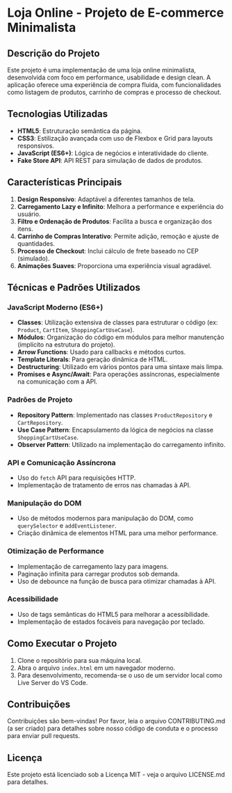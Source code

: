 # Loja Online - Projeto de E-commerce Minimalista

## Descrição do Projeto

Este projeto é uma implementação de uma loja online minimalista, desenvolvida com foco em performance, usabilidade e design clean. A aplicação oferece uma experiência de compra fluida, com funcionalidades como listagem de produtos, carrinho de compras e processo de checkout.

## Tecnologias Utilizadas

- **HTML5**: Estruturação semântica da página.
- **CSS3**: Estilização avançada com uso de Flexbox e Grid para layouts responsivos.
- **JavaScript (ES6+)**: Lógica de negócios e interatividade do cliente.
- **Fake Store API**: API REST para simulação de dados de produtos.

## Características Principais

1. **Design Responsivo**: Adaptável a diferentes tamanhos de tela.
2. **Carregamento Lazy e Infinito**: Melhora a performance e experiência do usuário.
3. **Filtro e Ordenação de Produtos**: Facilita a busca e organização dos itens.
4. **Carrinho de Compras Interativo**: Permite adição, remoção e ajuste de quantidades.
5. **Processo de Checkout**: Inclui cálculo de frete baseado no CEP (simulado).
6. **Animações Suaves**: Proporciona uma experiência visual agradável.

## Técnicas e Padrões Utilizados

### JavaScript Moderno (ES6+)

- **Classes**: Utilização extensiva de classes para estruturar o código (ex: `Product`, `CartItem`, `ShoppingCartUseCase`).
- **Módulos**: Organização do código em módulos para melhor manutenção (implícito na estrutura do projeto).
- **Arrow Functions**: Usado para callbacks e métodos curtos.
- **Template Literals**: Para geração dinâmica de HTML.
- **Destructuring**: Utilizado em vários pontos para uma sintaxe mais limpa.
- **Promises e Async/Await**: Para operações assíncronas, especialmente na comunicação com a API.

### Padrões de Projeto

- **Repository Pattern**: Implementado nas classes `ProductRepository` e `CartRepository`.
- **Use Case Pattern**: Encapsulamento da lógica de negócios na classe `ShoppingCartUseCase`.
- **Observer Pattern**: Utilizado na implementação do carregamento infinito.

### API e Comunicação Assíncrona

- Uso do `fetch` API para requisições HTTP.
- Implementação de tratamento de erros nas chamadas à API.

### Manipulação do DOM

- Uso de métodos modernos para manipulação do DOM, como `querySelector` e `addEventListener`.
- Criação dinâmica de elementos HTML para uma melhor performance.

### Otimização de Performance

- Implementação de carregamento lazy para imagens.
- Paginação infinita para carregar produtos sob demanda.
- Uso de debounce na função de busca para otimizar chamadas à API.

### Acessibilidade

- Uso de tags semânticas do HTML5 para melhorar a acessibilidade.
- Implementação de estados focáveis para navegação por teclado.

## Como Executar o Projeto

1. Clone o repositório para sua máquina local.
2. Abra o arquivo `index.html` em um navegador moderno.
3. Para desenvolvimento, recomenda-se o uso de um servidor local como Live Server do VS Code.

## Contribuições

Contribuições são bem-vindas! Por favor, leia o arquivo CONTRIBUTING.md (a ser criado) para detalhes sobre nosso código de conduta e o processo para enviar pull requests.

## Licença

Este projeto está licenciado sob a Licença MIT - veja o arquivo LICENSE.md para detalhes.